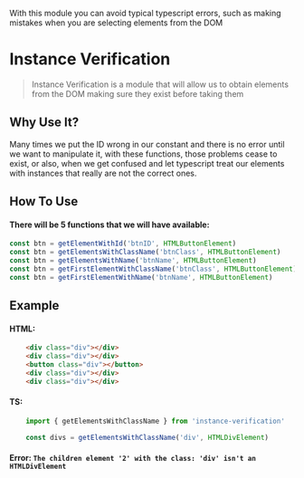 With this module you can avoid typical typescript errors, such as making mistakes when you are selecting elements from the DOM
# Instance Verification

> Instance Verification is a module that will allow us to obtain elements from the DOM making sure they exist before taking them

## Why Use It?

Many times we put the ID wrong in our constant and there is no error until we want to manipulate it, with these functions, those problems cease to exist, or also, when we get confused and let typescript treat our elements with instances that really are not the correct ones.

## How To Use

#### There will be 5 functions that we will have available:

```ts
const btn = getElementWithId('btnID', HTMLButtonElement)
const btn = getElementsWithClassName('btnClass', HTMLButtonElement)
const btn = getElementsWithName('btnName', HTMLButtonElement)
const btn = getFirstElementWithClassName('btnClass', HTMLButtonElement)
const btn = getFirstElementWithName('btnName', HTMLButtonElement)
```

## Example
#### HTML:
```html
    <div class="div"></div>
    <div class="div"></div>
    <button class="div"></button>
    <div class="div"></div>
    <div class="div"></div>
```

#### TS:
```ts
    import { getElementsWithClassName } from 'instance-verification'

    const divs = getElementsWithClassName('div', HTMLDivElement)
```

#### Error: `The children element '2' with the class: 'div' isn't an HTMLDivElement`
